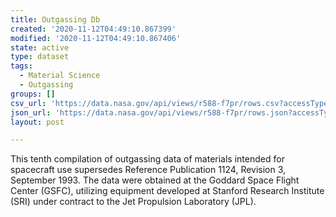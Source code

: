 ```yaml
---
title: Outgassing Db
created: '2020-11-12T04:49:10.867399'
modified: '2020-11-12T04:49:10.867406'
state: active
type: dataset
tags:
  - Material Science
  - Outgassing
groups: []
csv_url: 'https://data.nasa.gov/api/views/r588-f7pr/rows.csv?accessType=DOWNLOAD'
json_url: 'https://data.nasa.gov/api/views/r588-f7pr/rows.json?accessType=DOWNLOAD'
layout: post

---
```

This tenth compilation of outgassing data of materials intended for spacecraft use supersedes Reference Publication 1124, Revision 3, September 1993. The data were obtained at the Goddard Space Flight Center (GSFC), utilizing equipment developed at Stanford Research Institute (SRI) under contract to the Jet Propulsion Laboratory (JPL).
